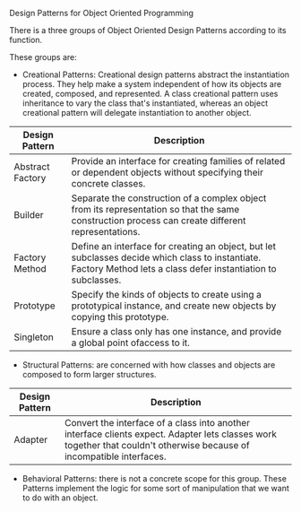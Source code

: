 Design Patterns for Object Oriented Programming

There is a three groups of Object Oriented Design Patterns according to its function.

These groups are:

* Creational Patterns: Creational design patterns abstract the instantiation process. They help make a system
independent of how its objects are created, composed, and represented. A class creational pattern uses inheritance 
to vary the class that's instantiated, whereas an object creational pattern will delegate instantiation to another object.

|Design Pattern|Description|
|---|---|
|Abstract Factory|Provide an interface for creating families of related or dependent objects without specifying their concrete classes.|
|Builder|Separate the construction of a complex object from its representation so that the same construction process can create different representations.|
|Factory Method|Define an interface for creating an object, but let subclasses decide which class to instantiate. Factory Method lets a class defer instantiation to subclasses.|
|Prototype|Specify the kinds of objects to create using a prototypical instance, and create new objects by copying this prototype.|
|Singleton|Ensure a class only has one instance, and provide a global point ofaccess to it.|

* Structural Patterns: are concerned with how classes and objects are composed to form larger structures.

|Design Pattern|Description|
|---|---|
|Adapter|Convert the interface of a class into another interface clients expect. Adapter lets classes work together that couldn't otherwise because of incompatible interfaces.|

* Behavioral Patterns: there is not a concrete scope for this group. These Patterns
implement the logic for some sort of manipulation that we want to do with an object.
